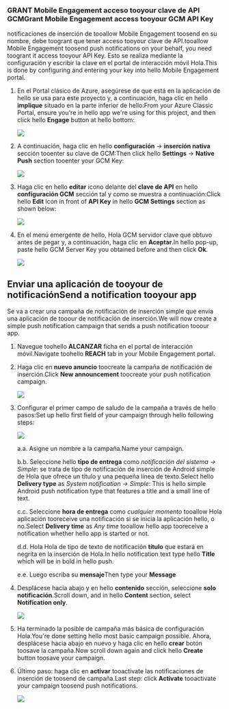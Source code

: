 ### <a name="grant-mobile-engagement-access-tooyour-gcm-api-key"></a><span data-ttu-id="bac16-101">GRANT Mobile Engagement acceso tooyour clave de API GCM</span><span class="sxs-lookup"><span data-stu-id="bac16-101">Grant Mobile Engagement access tooyour GCM API Key</span></span>
<span data-ttu-id="bac16-102">notificaciones de inserción de tooallow Mobile Engagement toosend en su nombre, debe toogrant que tener acceso tooyour clave de API.</span><span class="sxs-lookup"><span data-stu-id="bac16-102">tooallow Mobile Engagement toosend push notifications on your behalf, you need toogrant it access tooyour API Key.</span></span> <span data-ttu-id="bac16-103">Esto se realiza mediante la configuración y escribir la clave en el portal de interacción móvil Hola.</span><span class="sxs-lookup"><span data-stu-id="bac16-103">This is done by configuring and entering your key into hello Mobile Engagement portal.</span></span>

1. <span data-ttu-id="bac16-104">En el Portal clásico de Azure, asegúrese de que está en la aplicación de hello se usa para este proyecto y, a continuación, haga clic en hello **implique** situado en la parte inferior de hello:</span><span class="sxs-lookup"><span data-stu-id="bac16-104">From your Azure Classic Portal, ensure you're in hello app we're using for this project, and then click hello **Engage** button at hello bottom:</span></span>
   
    ![](./media/mobile-engagement-android-send-push/engage-button.png)
2. <span data-ttu-id="bac16-105">A continuación, haga clic en hello **configuración** -> **inserción nativa** sección tooenter su clave de GCM:</span><span class="sxs-lookup"><span data-stu-id="bac16-105">Then click hello **Settings** -> **Native Push** section tooenter your GCM Key:</span></span>
   
    ![](./media/mobile-engagement-android-send-push/engagement-portal.png)
3. <span data-ttu-id="bac16-106">Haga clic en hello **editar** icono delante del **clave de API** en hello **configuración GCM** sección tal y como se muestra a continuación:</span><span class="sxs-lookup"><span data-stu-id="bac16-106">Click hello **Edit** icon in front of **API Key** in hello **GCM Settings** section as shown below:</span></span>
   
    ![](./media/mobile-engagement-android-send-push/native-push-settings.png)
4. <span data-ttu-id="bac16-107">En el menú emergente de hello, Hola GCM servidor clave que obtuvo antes de pegar y, a continuación, haga clic en **Aceptar**.</span><span class="sxs-lookup"><span data-stu-id="bac16-107">In hello pop-up, paste hello GCM Server Key you obtained before and then click **Ok**.</span></span>
   
    ![](./media/mobile-engagement-android-send-push/api-key.png)

## <span data-ttu-id="bac16-108"><a id="send"></a>Enviar una aplicación de tooyour de notificación</span><span class="sxs-lookup"><span data-stu-id="bac16-108"><a id="send"></a>Send a notification tooyour app</span></span>
<span data-ttu-id="bac16-109">Se va a crear una campaña de notificación de inserción simple que envía una aplicación de tooour de notificación de inserción.</span><span class="sxs-lookup"><span data-stu-id="bac16-109">We will now create a simple push notification campaign that sends a push notification tooour app.</span></span>

1. <span data-ttu-id="bac16-110">Navegue toohello **ALCANZAR** ficha en el portal de interacción móvil.</span><span class="sxs-lookup"><span data-stu-id="bac16-110">Navigate toohello **REACH** tab in your Mobile Engagement portal.</span></span>
2. <span data-ttu-id="bac16-111">Haga clic en **nuevo anuncio** toocreate la campaña de notificación de inserción.</span><span class="sxs-lookup"><span data-stu-id="bac16-111">Click **New announcement** toocreate your push notification campaign.</span></span>
   
    ![](./media/mobile-engagement-android-send-push/new-announcement.png)
3. <span data-ttu-id="bac16-112">Configurar el primer campo de saludo de la campaña a través de hello pasos:</span><span class="sxs-lookup"><span data-stu-id="bac16-112">Set up hello first field of your campaign through hello following steps:</span></span>
   
    ![](./media/mobile-engagement-android-send-push/campaign-first-params.png)
   
    <span data-ttu-id="bac16-113">a.</span><span class="sxs-lookup"><span data-stu-id="bac16-113">a.</span></span> <span data-ttu-id="bac16-114">Asigne un nombre a la campaña.</span><span class="sxs-lookup"><span data-stu-id="bac16-114">Name your campaign.</span></span>
   
    <span data-ttu-id="bac16-115">b.</span><span class="sxs-lookup"><span data-stu-id="bac16-115">b.</span></span> <span data-ttu-id="bac16-116">Seleccione hello **tipo de entrega** como *notificación del sistema -> Simple*: se trata de tipo de notificación de inserción de Android simple de Hola que ofrece un título y una pequeña línea de texto.</span><span class="sxs-lookup"><span data-stu-id="bac16-116">Select hello **Delivery type** as *System notification -> Simple*: This is hello simple Android push notification type that features a title and a small line of text.</span></span>
   
    <span data-ttu-id="bac16-117">c.</span><span class="sxs-lookup"><span data-stu-id="bac16-117">c.</span></span> <span data-ttu-id="bac16-118">Seleccione **hora de entrega** como *cualquier momento* tooallow Hola aplicación tooreceive una notificación si se inicia la aplicación hello, o no.</span><span class="sxs-lookup"><span data-stu-id="bac16-118">Select **Delivery time** as *Any time* tooallow hello app tooreceive a notification whether hello app is started or not.</span></span>
   
    <span data-ttu-id="bac16-119">d.</span><span class="sxs-lookup"><span data-stu-id="bac16-119">d.</span></span> <span data-ttu-id="bac16-120">Hola Hola de tipo de texto de notificación **título** que estará en negrita en la inserción de Hola.</span><span class="sxs-lookup"><span data-stu-id="bac16-120">In hello notification text type hello **Title** which will be in bold in hello push.</span></span>
   
    <span data-ttu-id="bac16-121">e.</span><span class="sxs-lookup"><span data-stu-id="bac16-121">e.</span></span> <span data-ttu-id="bac16-122">Luego escriba su **mensaje**</span><span class="sxs-lookup"><span data-stu-id="bac16-122">Then type your **Message**</span></span>
4. <span data-ttu-id="bac16-123">Desplácese hacia abajo y en hello **contenido** sección, seleccione **solo notificación**.</span><span class="sxs-lookup"><span data-stu-id="bac16-123">Scroll down, and in hello **Content** section, select **Notification only**.</span></span>
   
    ![](./media/mobile-engagement-android-send-push/campaign-content.png)
5. <span data-ttu-id="bac16-124">Ha terminado la posible de campaña más básica de configuración Hola.</span><span class="sxs-lookup"><span data-stu-id="bac16-124">You're done setting hello most basic campaign possible.</span></span> <span data-ttu-id="bac16-125">Ahora, desplácese hacia abajo en nuevo y haga clic en hello **crear** botón toosave la campaña.</span><span class="sxs-lookup"><span data-stu-id="bac16-125">Now scroll down again and click hello **Create** button toosave your campaign.</span></span>
6. <span data-ttu-id="bac16-126">Último paso: haga clic en **activar** tooactivate las notificaciones de inserción de toosend de campaña.</span><span class="sxs-lookup"><span data-stu-id="bac16-126">Last step: click **Activate** tooactivate your campaign toosend push notifications.</span></span>
   
    ![](./media/mobile-engagement-android-send-push/campaign-activate.png)

